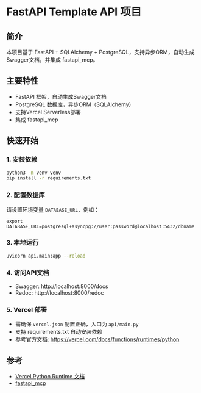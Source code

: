 # FastAPI Template API 项目

## 简介
本项目基于 FastAPI + SQLAlchemy + PostgreSQL，支持异步ORM，自动生成Swagger文档，并集成 fastapi_mcp。

## 主要特性
- FastAPI 框架，自动生成Swagger文档
- PostgreSQL 数据库，异步ORM（SQLAlchemy）
- 支持Vercel Serverless部署
- 集成 fastapi_mcp

## 快速开始

### 1. 安装依赖
```bash
python3 -m venv venv
pip install -r requirements.txt
```

### 2. 配置数据库
请设置环境变量 `DATABASE_URL`，例如：
```
export DATABASE_URL=postgresql+asyncpg://user:password@localhost:5432/dbname
```

### 3. 本地运行
```bash
uvicorn api.main:app --reload
```

### 4. 访问API文档
- Swagger: http://localhost:8000/docs
- Redoc: http://localhost:8000/redoc

### 5. Vercel 部署
- 需确保 `vercel.json` 配置正确，入口为 `api/main.py`
- 支持 requirements.txt 自动安装依赖
- 参考官方文档: https://vercel.com/docs/functions/runtimes/python

## 参考
- [Vercel Python Runtime 文档](https://vercel.com/docs/functions/runtimes/python)
- [fastapi_mcp](https://github.com/tadata-org/fastapi_mcp) 